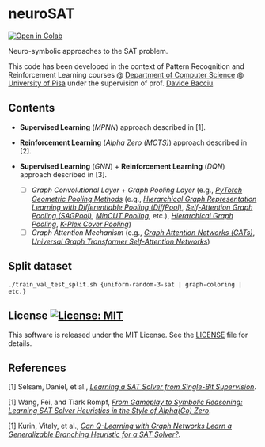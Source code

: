 # neuroSAT

[![Open in Colab](https://colab.research.google.com/assets/colab-badge.svg)](https://colab.research.google.com/github/dmeoli/neuro-sat/blob/master/NeuroSAT.ipynb)

Neuro-symbolic approaches to the SAT problem.

This code has been developed in the context of Pattern Recognition and Reinforcement Learning courses @
[Department of Computer Science](https://www.di.unipi.it/en/)
@ [University of Pisa](https://www.unipi.it/index.php/english)
under the supervision of prof. [Davide Bacciu](http://pages.di.unipi.it/bacciu/).

## Contents

- **Supervised Learning** (*MPNN*) approach described in [1].

- **Reinforcement Learning** (*Alpha Zero (MCTS)*) approach described in [2].

- **Supervised Learning** (*GNN*) + **Reinforcement Learning** (*DQN*) approach described in [3].

    - [ ] *Graph Convolutional Layer* + *Graph Pooling Layer* (e.g., [*PyTorch Geometric Pooling
      Methods*](https://pytorch-geometric.readthedocs.io/en/latest/modules/nn.html#pooling-layers) (e.g.,
      [*Hierarchical Graph Representation Learning with Differentiable Pooling
      (DiffPool)*](https://arxiv.org/abs/1806.08804),
      [*Self-Attention Graph Pooling (SAGPool)*](https://arxiv.org/abs/1904.08082),
      [*MinCUT Pooling*](https://arxiv.org/abs/1907.00481), etc.),
      [*Hierarchical Graph Pooling*](https://arxiv.org/abs/1911.05954),
      [*K-Plex Cover Pooling*](https://openreview.net/forum?id=PFdGijb9sjx))
    - [ ] *Graph Attention Mechanism* (e.g.,
      [*Graph Attention Networks (GATs)*](https://arxiv.org/abs/1710.10903),
      [*Universal Graph Transformer Self-Attention Networks*](https://arxiv.org/abs/1909.11855))

## Split dataset

```./train_val_test_split.sh {uniform-random-3-sat | graph-coloring | etc.}```

## License [![License: MIT](https://img.shields.io/badge/License-MIT-yellow.svg)](https://opensource.org/licenses/MIT)

This software is released under the MIT License. See the [LICENSE](LICENSE) file for details.

## References

[1] Selsam, Daniel, et al., [*Learning a SAT Solver from Single-Bit Supervision*](https://arxiv.org/abs/1802.03685).

[1] Wang, Fei, and Tiark Rompf, [*From Gameplay to Symbolic Reasoning: Learning SAT Solver Heuristics in the Style of
Alpha(Go) Zero*](https://arxiv.org/abs/1802.05340).

[1] Kurin, Vitaly, et al., [*Can Q-Learning with Graph Networks Learn a Generalizable Branching Heuristic for a SAT
Solver?*](https://arxiv.org/abs/1909.11830).
